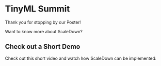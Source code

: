 # TinyML Summit

Thank you for stopping by our Poster! 

Want to know more about ScaleDown?


## Check out a Short Demo

Check out this short video and watch how ScaleDown can be implemented:


<!-- <div style="position: relative; width: 100%; height: 0; padding-top: 56.2500%;
 padding-bottom: 48px; box-shadow: 0 2px 8px 0 rgba(63,69,81,0.16); margin-top: 1.6em; margin-bottom: 0.9em; overflow: hidden;
 border-radius: 8px; will-change: transform;">
  <iframe loading="lazy" style="position: absolute; width: 100%; height: 100%; top: 0; left: 0; border: none; padding: 0;margin: 0;"
    src="https://www.canva.com/design/DAE8R4pyZiM/watch?embed" allowfullscreen="allowfullscreen" allow="fullscreen">
  </iframe>
</div> -->


<!-- ## How is ScaleDown Helping in quicker implementation?

<p align="center">
    <img src="/assets/steps.png" width="800" height="800"/>
</p>

ScaleDown makes it easy to train and deploy models by giving you wrappers over commonly used TinyML algorithms and techniques. ScaleDown also handles the implementation details and manages hardware-software interoperability making it easy to develop TinyML projects.
<br />
Check out our how ScaleDown simplifies complex steps during a TinyML cycle.


## Stay Updated

We are constantly looking to ramp our work and open-source package, sign up to get updates on new optimizations and framework adoptions.

[Sign Up for Updates](https://tinyml.substack.com/embed){ .md-button .md-button--primary }
 -->
